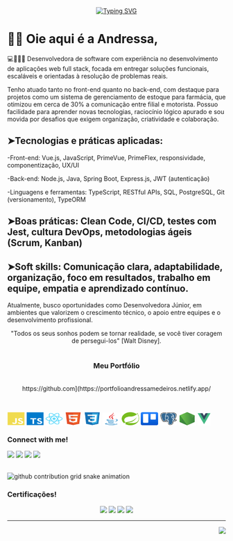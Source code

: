 <div align="center">
  <a href="https://git.io/typing-svg">
    <img src="https://readme-typing-svg.demolab.com?font=Fira+Code&weight=500&size=22&pause=1000&color=FF5AA4&center=true&vCenter=true&random=false&width=524&lines=%E2%8A%B9+Welcome+to+my+profile!+%CB%99%E1%B5%95%CB%99+%E2%8A%B9+" alt="Typing SVG">
  </a>
</div>


#
<h1> 👋🏽 Oie aqui é a Andressa, </h1>
<p>
💻👩🏽‍💻 Desenvolvedora de software com experiência no desenvolvimento de aplicações web full stack, focada em entregar soluções funcionais, escaláveis e orientadas à resolução de problemas reais.

Tenho atuado tanto no front-end quanto no back-end, com destaque para projetos como um sistema de gerenciamento de estoque para farmácia, que otimizou em cerca de 30% a comunicação entre filial e motorista. Possuo facilidade para aprender novas tecnologias, raciocínio lógico apurado e sou movida por desafios que exigem organização, criatividade e colaboração.

## ➤Tecnologias e práticas aplicadas:
-Front-end: Vue.js, JavaScript, PrimeVue, PrimeFlex, responsividade, componentização, UX/UI

-Back-end: Node.js, Java, Spring Boot, Express.js, JWT (autenticação)

-Linguagens e ferramentas: TypeScript, RESTful APIs, SQL, PostgreSQL, Git (versionamento), TypeORM

## ➤Boas práticas: Clean Code, CI/CD, testes com Jest, cultura DevOps, metodologias ágeis (Scrum, Kanban)

## ➤Soft skills: Comunicação clara, adaptabilidade, organização, foco em resultados, trabalho em equipe, empatia e aprendizado contínuo.

Atualmente, busco oportunidades como Desenvolvedora Júnior, em ambientes que valorizem o crescimento técnico, o apoio entre equipes e o desenvolvimento profissional.</p>

<p align="center">"Todos os seus sonhos podem se tornar realidade, se você tiver coragem de persegui-los" [Walt Disney].</p>
  
#

 
<div style="text-align: center;" align="center">
  <h3> Meu Portfólio </h3>
  <br>
  https://github.com](https://portfolioandressamedeiros.netlify.app/
 
</div>

##


<div style="display: inline_block"><br>
  <img align="center" alt="logo-Js" height="30" width="40" src="https://raw.githubusercontent.com/devicons/devicon/master/icons/javascript/javascript-plain.svg">
  <img align="center" alt="logo-Ts" height="30" width="40" src="https://raw.githubusercontent.com/devicons/devicon/master/icons/typescript/typescript-plain.svg">
  <img align="center" alt="logo-React" height="30" width="40" src="https://raw.githubusercontent.com/devicons/devicon/master/icons/react/react-original.svg">
  <img align="center" alt="logo-HTML" height="30" width="40" src="https://raw.githubusercontent.com/devicons/devicon/master/icons/html5/html5-original.svg">
  <img align="center" alt="logo-CSS" height="30" width="40" src="https://raw.githubusercontent.com/devicons/devicon/master/icons/css3/css3-original.svg">
  <img align="center" alt="logo-java" height="30" width="40" src="https://raw.githubusercontent.com/devicons/devicon/master/icons/java/java-original.svg">
  <img align="center" alt="logo-spring" height="30" width="40" src="https://raw.githubusercontent.com/devicons/devicon/master/icons/spring/spring-original.svg">
  <img align="center" alt="logo-trello" height="30" width="40" src="https://raw.githubusercontent.com/devicons/devicon/master/icons/trello/trello-original.svg">
  <img align="center" alt="logo-postgresql" height="30" width="40" src="https://raw.githubusercontent.com/devicons/devicon/master/icons/postgresql/postgresql-original.svg">
  <img align="center" alt="logo-node" height="30" width="40" src="https://raw.githubusercontent.com/devicons/devicon/master/icons/nodejs/nodejs-original.svg">
   <img align="center" alt="logo-vue" height="30" width="30" src="https://raw.githubusercontent.com/devicons/devicon/master/icons/vuejs/vuejs-original.svg">
  
   <img align="right" alt="" height="100px" src="https://i.picasion.com/pic92/b07558508f56851284a9e9f6bbd5e184.gif">
</div>
  
<div> 
   <h3 align="left">Connect with me!</h3>
  <a href="https://instagram.com/andressadsms" target="_blank"><img src="https://img.shields.io/badge/-Instagram-%23E4405F?style=for-the-badge&logo=instagram&logoColor=white" target="_blank"></a>
  <a href = "mailto:contatoandressa.scharaiber@gmail.com"><img src="https://img.shields.io/badge/-Gmail-%23333?style=for-the-badge&logo=gmail&logoColor=white" target="_blank"></a>
  <a href="https://www.linkedin.com/in/andressasmedeiros" target="_blank"><img src="https://img.shields.io/badge/-LinkedIn-%230077B5?style=for-the-badge&logo=linkedin&logoColor=white" target="_blank"></a> 
 <a href="https://www.facebook.com/andressa.dasilvamedeiros.3/" target="_blank"><img src="https://img.shields.io/badge/-Facebook-%230077B5?style=for-the-badge&logo=facebook&logoColor=white" target="_blank"></a> 


 
  
</div>

##

<picture align="center">
  <source media="(prefers-color-scheme: dark)" srcset="https://raw.githubusercontent.com/andressasmedeiros/andressasmedeiros/output/github-contribution-grid-snake-dark.svg">
  <source media="(prefers-color-scheme: light)" srcset="https://raw.githubusercontent.com/andressasmedeiros/andressasmedeiros/output/github-contribution-grid-snake-dark.svg">
  <img align="center" alt="github contribution grid snake animation" src="https://raw.githubusercontent.com/andressasmedeiros/andressasmedeiros/output/github-contribution-grid-snake.svg">
</picture>

<div align="center"> 
   <h3 align="left">Certificações!</h3>
<img src="https://hermes.dio.me/tracks/be43294e-4b68-43b0-9f03-d4221f293c45.png" height="110"></a>
<img src="https://hermes.dio.me/tracks/a039b34c-7aa8-4a3d-b765-07c8c837f67a.png" height="110"></a>
<img src="https://www.softplan.com.br/wp-content/uploads/2022/08/logo-dev-in-01.png" height="90"></a>
<img src="https://static-00.iconduck.com/assets.00/github-octocat-icon-2048x1800-53ry4fpw.png" height="100"></a>


</div>

___________________________________________________________________________________________

<img align="right" src="https://komarev.com/ghpvc/?username=andressasmedeiros&color=ff5aa4"><br>

##

<div align="center">
  <a href="https://github.com/andressasmedeiros">
  </a>
</div>
